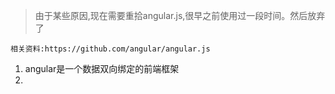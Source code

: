 > 由于某些原因,现在需要重拾angular.js,很早之前使用过一段时间。然后放弃了

```
相关资料:https://github.com/angular/angular.js
```

1. angular是一个数据双向绑定的前端框架
2. 
